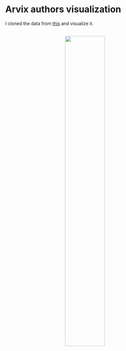 Arvix authors visualization
===========================


I cloned the data from [this](https://www.kaggle.com/Cornell-University/arxiv) and visualize it.<br><br>

<div align='center'>
    <img src='https://github.com/ketphan02/top-arvix-visualization/tree/master/result/visualize.png' width=50%/>
</div>

